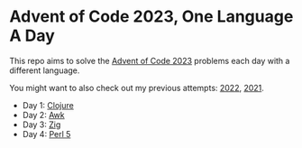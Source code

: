 # Advent of Code 2023, One Language A Day

This repo aims to solve the [Advent of Code 2023](https://adventofcode.com/2023/) problems each day with a different language.

You might want to also check out my previous attempts: [2022](https://github.com/rlei/adventofcode2022), [2021](https://github.com/rlei/adventofcode2021).

* Day 1: [Clojure](https://clojure.org/)
* Day 2: [Awk](https://en.wikipedia.org/wiki/AWK)
* Day 3: [Zig](https://ziglang.org/)
* Day 4: [Perl 5](https://www.perl.org/)
